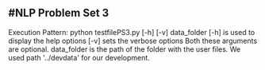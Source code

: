 #NLP Problem Set 3
---
Execution Pattern: python testfilePS3.py [-h] [-v] data_folder
[-h] is used to display the help options
[-v] sets the verbose options
Both these arguments are optional.
data_folder is the path of the folder with the user files.
We used path '../devdata' for our development.

